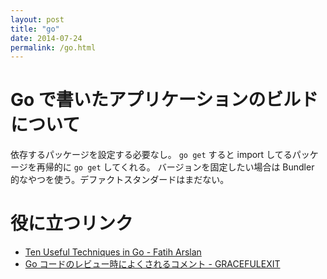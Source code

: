 ```yaml
---
layout: post
title: "go"
date: 2014-07-24
permalink: /go.html
---
```


# Go で書いたアプリケーションのビルドについて

依存するパッケージを設定する必要なし。 `go get` すると import してるパッケージを再帰的に `go get` してくれる。
バージョンを固定したい場合は Bundler 的なやつを使う。デファクトスタンダードはまだない。

# 役に立つリンク

- [Ten Useful Techniques in Go - Fatih Arslan](http://arslan.io/ten-useful-techniques-in-go)
- [Go コードのレビュー時によくされるコメント - GRACEFULEXIT](http://papaeye.tumblr.com/post/92328649161/go)
